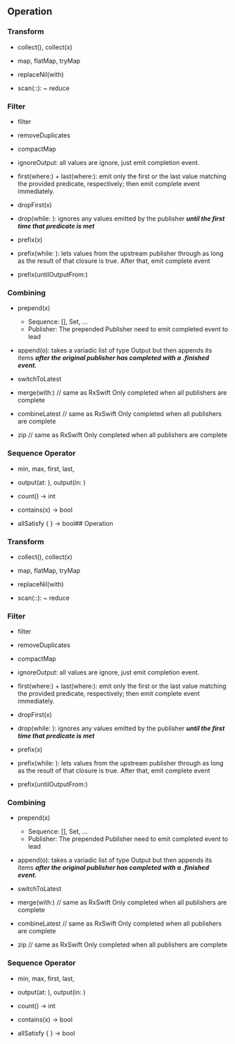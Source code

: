 ## Operation
### Transform
- collect(), collect(x)
- map, flatMap, tryMap
- replaceNil(with)

- scan(_:_:): ~ reduce

### Filter
- filter
- removeDuplicates
- compactMap
- ignoreOutput: all values are ignore, just emit completion event.
- first(where:) + last(where:): emit only the first or the last value matching the provided predicate, respectively; then emit complete event immediately.

- dropFirst(x)
- drop(while: ): ignores any values emitted by the publisher ***until the first time that predicate is met***

- prefix(x)
- prefix(while: ): lets values from the upstream publisher through as long as the result of that closure is true. After that, emit complete event
- prefix(untilOutputFrom:)

### Combining
- prepend(x)
    + Sequence: [], Set, ...
    + Publisher:
        The prepended Publisher need to emit completed event to lead

- append(o): takes a variadic list of type Output but then appends its items ***after the original publisher has completed with a .finished event.***

- switchToLatest

- merge(with:)
    // same as RxSwift
    Only completed when all publishers are complete

- combineLatest
    // same as RxSwift
    Only completed when all publishers are complete

- zip
    // same as RxSwift
    Only completed when all publishers are complete

### Sequence Operator
- min, max, first, last,
- output(at: ), output(in: )

- count() -> int
- contains(x) -> bool
- allSatisfy { } -> bool## Operation
### Transform
- collect(), collect(x)
- map, flatMap, tryMap
- replaceNil(with)

- scan(_:_:): ~ reduce

### Filter
- filter
- removeDuplicates
- compactMap
- ignoreOutput: all values are ignore, just emit completion event.
- first(where:) + last(where:): emit only the first or the last value matching the provided predicate, respectively; then emit complete event immediately.

- dropFirst(x)
- drop(while: ): ignores any values emitted by the publisher ***until the first time that predicate is met***

- prefix(x)
- prefix(while: ): lets values from the upstream publisher through as long as the result of that closure is true. After that, emit complete event
- prefix(untilOutputFrom:)

### Combining
- prepend(x)
    + Sequence: [], Set, ...
    + Publisher:
        The prepended Publisher need to emit completed event to lead

- append(o): takes a variadic list of type Output but then appends its items ***after the original publisher has completed with a .finished event.***

- switchToLatest

- merge(with:)
    // same as RxSwift
    Only completed when all publishers are complete

- combineLatest
    // same as RxSwift
    Only completed when all publishers are complete

- zip
    // same as RxSwift
    Only completed when all publishers are complete

### Sequence Operator
- min, max, first, last,
- output(at: ), output(in: )

- count() -> int
- contains(x) -> bool
- allSatisfy { } -> bool
